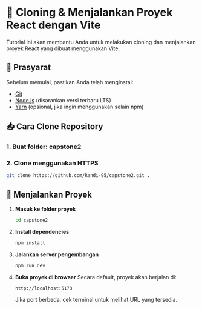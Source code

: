# 🚀 Cloning & Menjalankan Proyek React dengan Vite

Tutorial ini akan membantu Anda untuk melakukan cloning dan menjalankan proyek React yang dibuat menggunakan Vite.

## 📌 Prasyarat
Sebelum memulai, pastikan Anda telah menginstal:
- [Git](https://git-scm.com/)
- [Node.js](https://nodejs.org/) (disarankan versi terbaru LTS)
- [Yarn](https://yarnpkg.com/) (opsional, jika ingin menggunakan selain npm)

## 📥 Cara Clone Repository

### 1. Buat folder: capstone2

### 2. Clone menggunakan HTTPS
```bash
git clone https://github.com/Randi-95/capstone2.git .
```

## 🚀 Menjalankan Proyek

1. **Masuk ke folder proyek**
   ```bash
   cd capstone2
   ```

2. **Install dependencies**
   ```bash
   npm install
   ```

3. **Jalankan server pengembangan**
   ```bash
   npm run dev 
   ```

4. **Buka proyek di browser**
   Secara default, proyek akan berjalan di:
   ```
   http://localhost:5173
   ```
   Jika port berbeda, cek terminal untuk melihat URL yang tersedia.




